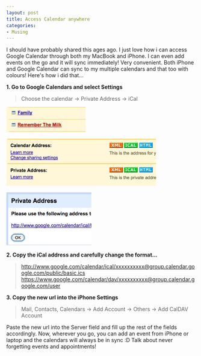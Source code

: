 ```yaml
---
layout: post
title: Access Calendar anywhere
categories:
- Musing
---
```



I should have probably shared this ages ago. I just love how i can access Google Calendar through both my MacBook and iPhone. I can even add events on the go and it will sync immediately! Very convenient. Both iPhone and Google Calendar can sync to my multiple calendars and that too with colours! Here's how i did that...

**1. Go to Google Calendars and select Settings**

> Choose the calendar -> Private Address -> iCal


![](/img/gcal-2.jpg)

![](/img/gcal-3.jpg)

![](/img/gcal-4.jpg)

**2. Copy the iCal address and carefully change the format...**

> http://www.google.com/calendar/ical/xxxxxxxxxx@group.calendar.google.com/public/basic.ics https://www.google.com/calendar/dav/xxxxxxxxxx@group.calendar.google.com/user


**3. Copy the new url into the iPhone Settings**

> Mail, Contacts, Calendars -> Add Account -> Others -> Add CalDAV Account

Paste the new url into the Server field and fill up the rest of the fields accordingly. Now, wherever you go, you can add an event from iPhone or laptop and the calendars will always be in sync :D Talk about never forgetting events and appointments!
